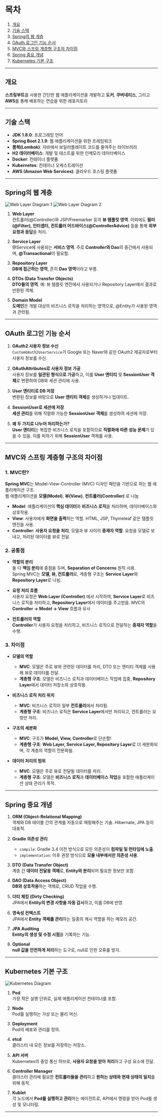 # 목차

1. [개요](#개요)  
2. [기술 스택](#기술-스택)  
3. [Spring의 웹 계층](#spring의-웹-계층)  
4. [OAuth 로그인 기능 순서](#oauth-로그인-기능-순서)  
5. [MVC와 스프링 계층형 구조의 차이점](#mvc와-스프링-계층형-구조의-차이점)   
6. [Spring 중요 개념](#spring-중요-개념)  
7. [Kubernetes 기본 구조](#kubernetes-기본-구조)  

---

## 개요

**스프링부트**를 사용한 간단한 웹 애플리케이션을 개발하고 **도커**, **쿠버네티스**, 그리고 **AWS**를 통해 배포하는 연습을 위한 레포지토리

---

## 기술 스택

- **JDK 1.8.0**: 프로그래밍 언어
- **Spring Boot 2.1.9**: 웹 애플리케이션을 위한 프레임워크
- **롬복(Lombok)**: 자바에서 보일러플레이트 코드를 줄여주는 라이브러리
- **H2 데이터베이스**: 개발 및 테스트를 위한 인메모리 데이터베이스
- **Docker**: 컨테이너 플랫폼
- **Kubernetes**: 컨테이너 오케스트레이션
- **AWS (Amazon Web Services)**: 클라우드 호스팅 플랫폼

---

## Spring의 웹 계층

![Web Layer Diagram 1](https://github.com/user-attachments/assets/b57d26b2-f7da-4499-8b01-cfcce2f63efd)
![Web Layer Diagram 2](https://github.com/user-attachments/assets/fb1598e0-a064-48c9-818a-106872a01833)

1. **Web Layer**  
   컨트롤러(@Controller)와 JSP/Freemarker 등의 **뷰 템플릿 영역**. 이외에도 **필터(@Filter), 인터셉터, 컨트롤러 어드바이스(@ControllerAdvice)** 등을 통해 **외부 요청과 응답**을 처리.

2. **Service Layer**  
   @Service에 사용되는 **서비스 영역**. 주로 **Controller와 Dao**의 중간에서 사용되며, **@Transactional**이 필요함.

3. **Repository Layer**  
   **DB에 접근하는 영역**, 흔히 **Dao 영역**이라고 부름.

4. **DTOs (Data Transfer Objects)**  
   **DTO들의 영역**. 예: 뷰 템플릿 엔진에서 사용되거나 Repository Layer에서 결과로 반환된 객체.

5. **Domain Model**  
   **도메인**은 개발 대상의 비즈니스 로직을 처리하는 영역으로, @Entity가 사용된 영역과 관련됨.

---

## OAuth 로그인 기능 순서

1. **OAuth2 사용자 정보 수신**  
   `CustomOAuth2UserService`가 Google 또는 Naver와 같은 OAuth2 제공자로부터 사용자 정보를 수신.

2. **OAuthAttributes로 사용자 정보 가공**  
   사용자 정보를 **일관된 형식으로 가공**하고, 이를 **User 엔티티** 및 **SessionUser 객체**로 변환하여 DB와 세션 관리에 사용.

3. **User 엔티티로 DB 저장**  
   변환된 정보를 바탕으로 **User 엔티티 객체**를 생성하거나 업데이트.

4. **SessionUser로 세션에 저장**  
   **세션 관리**를 위해 직렬화 가능한 **SessionUser 객체**를 생성하여 세션에 저장.

5. **왜 두 가지로 나누어 처리하는가?**  
   **User 엔티티**는 복잡한 비즈니스 로직을 포함하므로 **직렬화에 따른 성능 문제**가 있을 수 있음. 이를 피하기 위해 **SessionUser** 객체를 사용.

---

## MVC와 스프링 계층형 구조의 차이점

### 1. MVC란?

**Spring MVC**는 Model-View-Controller (MVC) 디자인 패턴을 기반으로 하는 웹 애플리케이션 구조.  
웹 애플리케이션을 **모델(Model)**, **뷰(View)**, **컨트롤러(Controller)** 로 나눔

- **Model**: 애플리케이션의 **핵심 데이터**와 **비즈니스 로직**을 처리하며, 데이터베이스와 상호작용.
- **View**: 사용자에게 **화면을 출력**하는 역할. HTML, JSP, Thymeleaf 같은 템플릿 엔진을 사용.
- **Controller**: **사용자 요청을 처리**, 모델과 뷰 사이의 **중재자 역할**. 요청을 모델로 보내고, 처리된 데이터를 뷰로 전달.

### 2. 공통점

- **역할의 분리**  
  둘 다 **책임 분리**에 중점을 두며, **Separation of Concerns** 원칙 사용.  
  Spring MVC는 **모델, 뷰, 컨트롤러**로, 계층형 구조는 **Service Layer**와 **Repository Layer**로 나뉨.

- **요청 처리 흐름**  
  사용자 요청은 **Web Layer (Controller)** 에서 시작하여, **Service Layer**로 비즈니스 로직을 처리하고, **Repository Layer**에서 데이터를 주고받음. MVC의 **Controller → Model → View** 흐름과 유사

- **컨트롤러의 역할**  
  **Controller**가 사용자 요청을 처리하고, 비즈니스 로직으로 전달하는 **중재자 역할**을 수행.

### 3. 차이점

- **모델의 역할**  
  - **MVC**: 모델은 주로 뷰와 관련된 데이터를 처리, DTO 또는 엔티티 객체를 사용해 뷰로 데이터를 전달.  
  - **계층형 구조**: 모델은 비즈니스 로직과 데이터베이스 작업에 집중, **Repository Layer**에서 데이터 저장소와 상호작용.

- **비즈니스 로직 처리 위치**  
  - **MVC**: 비즈니스 로직이 일부 **컨트롤러**에서 처리됨.  
  - **계층형 구조**: 비즈니스 로직은 **Service Layer**에서만 처리되고, 컨트롤러는 요청만 처리.

- **구조의 세분화**  
  - **MVC**: 구조가 **Model, View, Controller**로 단순함!  
  - **계층형 구조**: **Web Layer, Service Layer, Repository Layer**로 더 세분화되며, 각 계층의 역할이 전문화됨.

- **데이터 처리의 범위**  
  - **MVC**: 모델은 주로 뷰로 전달될 데이터를 처리.  
  - **계층형 구조**: 모델은 **비즈니스 로직**과 **데이터베이스 작업**을 포함한 애플리케이션 상태 관리가 목적.

---

## Spring 중요 개념

1. **ORM (Object-Relational Mapping)**  
   객체와 DB 테이블 간의 관계를 자동으로 매핑해주는 기술. Hibernate, JPA 등이 대표적.

2. **Gradle 의존성 관리**  
   - `compile`: Gradle 3.4 이전 방식으로 모든 의존성이 **컴파일 및 런타임에 노출**.
   - `implementation`: 이후 권장 방식으로 **모듈 내부에서만 의존성 사용**.

3. **DTO (Data Transfer Object)**  
   계층 간 **데이터 전달용 객체**로, **Entity와 분리**되어 필요한 정보만 포함.

4. **DAO (Data Access Object)**  
   **DB와 상호작용**하는 객체로, CRUD 작업을 수행.

5. **더티 체킹 (Dirty Checking)**  
   JPA에서 **Entity의 변경 사항을 자동 감시**하고, 이를 DB에 반영.

6. **영속성 컨텍스트**  
   JPA에서 **Entity 객체를 관리**하는 일종의 캐시 역할을 하는 메모리 공간.

7. **JPA Auditing**  
   **Entity의 생성 및 수정 시점**을 기록하는 기능.

8. **Optional**  
   **null 값을 안전하게 처리**하는 도구로, null로 인한 오류를 방지.

---

## Kubernetes 기본 구조

![Kubernetes Diagram](https://github.com/user-attachments/assets/1c991f63-16c5-4b9a-8008-da253df91d1f)

1. **Pod**  
   가장 작은 실행 단위로, 실제 애플리케이션 컨테이너를 포함.

2. **Node**  
   Pod를 실행하는 가상 또는 물리 머신.

3. **Deployment**  
   Pod의 배포와 관리를 정의.

4. **etcd**  
   클러스터 내 모든 정보를 저장하는 저장소.

5. **API 서버**  
   Kubernetes의 중앙 통신 허브로, **사용자 요청을 받아 처리**하고 구성 요소에 전달.

6. **Controller Manager**  
   클러스터 관리에 필요한 **컨트롤러들을 관리**하고 **원하는 상태와 현재 상태의 일치**를 위해 동작.

7. **Kublet**  
   각 노드에서 **Pod를 실행하고 관리**하는 에이전트로, API에서 명령을 받아 Pod를 생성 및 모니터링.

---
